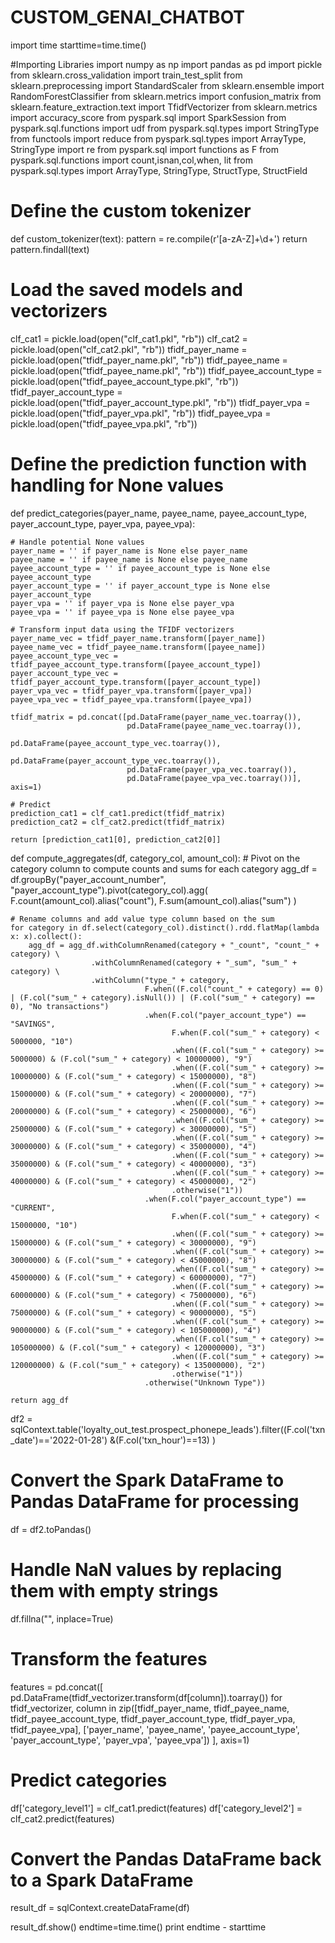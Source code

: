 # CUSTOM_GENAI_CHATBOT


import time
starttime=time.time()

#Importing Libraries
import numpy as np
import pandas as pd
import pickle
from sklearn.cross_validation import train_test_split
from sklearn.preprocessing import StandardScaler
from sklearn.ensemble import RandomForestClassifier
from sklearn.metrics import confusion_matrix
from sklearn.feature_extraction.text import TfidfVectorizer
from sklearn.metrics import accuracy_score
from pyspark.sql import SparkSession
from pyspark.sql.functions import udf
from pyspark.sql.types import StringType
from functools import reduce
from pyspark.sql.types import ArrayType, StringType
import re
from pyspark.sql import functions as F
from pyspark.sql.functions import count,isnan,col,when, lit
from pyspark.sql.types import ArrayType, StringType, StructType, StructField

# Define the custom tokenizer
def custom_tokenizer(text):
    pattern = re.compile(r'[a-zA-Z]+\d+')
    return pattern.findall(text)

# Load the saved models and vectorizers
clf_cat1 = pickle.load(open("clf_cat1.pkl", "rb"))
clf_cat2 = pickle.load(open("clf_cat2.pkl", "rb"))
tfidf_payer_name = pickle.load(open("tfidf_payer_name.pkl", "rb"))
tfidf_payee_name = pickle.load(open("tfidf_payee_name.pkl", "rb"))
tfidf_payee_account_type = pickle.load(open("tfidf_payee_account_type.pkl", "rb"))
tfidf_payer_account_type = pickle.load(open("tfidf_payer_account_type.pkl", "rb"))
tfidf_payer_vpa = pickle.load(open("tfidf_payer_vpa.pkl", "rb"))
tfidf_payee_vpa = pickle.load(open("tfidf_payee_vpa.pkl", "rb"))

# Define the prediction function with handling for None values
def predict_categories(payer_name, payee_name, payee_account_type,
                       payer_account_type, payer_vpa, payee_vpa):
    
    # Handle potential None values
    payer_name = '' if payer_name is None else payer_name
    payee_name = '' if payee_name is None else payee_name
    payee_account_type = '' if payee_account_type is None else payee_account_type
    payer_account_type = '' if payer_account_type is None else payer_account_type
    payer_vpa = '' if payer_vpa is None else payer_vpa
    payee_vpa = '' if payee_vpa is None else payee_vpa
    
    # Transform input data using the TFIDF vectorizers
    payer_name_vec = tfidf_payer_name.transform([payer_name])
    payee_name_vec = tfidf_payee_name.transform([payee_name])
    payee_account_type_vec = tfidf_payee_account_type.transform([payee_account_type])
    payer_account_type_vec = tfidf_payer_account_type.transform([payer_account_type])
    payer_vpa_vec = tfidf_payer_vpa.transform([payer_vpa])
    payee_vpa_vec = tfidf_payee_vpa.transform([payee_vpa])

    tfidf_matrix = pd.concat([pd.DataFrame(payer_name_vec.toarray()),
                              pd.DataFrame(payee_name_vec.toarray()),
                              pd.DataFrame(payee_account_type_vec.toarray()),
                              pd.DataFrame(payer_account_type_vec.toarray()),
                              pd.DataFrame(payer_vpa_vec.toarray()),
                              pd.DataFrame(payee_vpa_vec.toarray())], axis=1)

    # Predict
    prediction_cat1 = clf_cat1.predict(tfidf_matrix)
    prediction_cat2 = clf_cat2.predict(tfidf_matrix)

    return [prediction_cat1[0], prediction_cat2[0]]

def compute_aggregates(df, category_col, amount_col):
    # Pivot on the category column to compute counts and sums for each category
    agg_df = df.groupBy("payer_account_number", "payer_account_type").pivot(category_col).agg(
        F.count(amount_col).alias("count"),
        F.sum(amount_col).alias("sum")
    )
    
    # Rename columns and add value type column based on the sum
    for category in df.select(category_col).distinct().rdd.flatMap(lambda x: x).collect():
        agg_df = agg_df.withColumnRenamed(category + "_count", "count_" + category) \
                      .withColumnRenamed(category + "_sum", "sum_" + category) \
                      .withColumn("type_" + category, 
                                  F.when((F.col("count_" + category) == 0) | (F.col("sum_" + category).isNull()) | (F.col("sum_" + category) == 0), "No transactions")
                                  .when(F.col("payer_account_type") == "SAVINGS", 
                                        F.when(F.col("sum_" + category) < 5000000, "10")
                                        .when((F.col("sum_" + category) >= 5000000) & (F.col("sum_" + category) < 10000000), "9")
                                        .when((F.col("sum_" + category) >= 10000000) & (F.col("sum_" + category) < 15000000), "8")
                                        .when((F.col("sum_" + category) >= 15000000) & (F.col("sum_" + category) < 20000000), "7")
                                        .when((F.col("sum_" + category) >= 20000000) & (F.col("sum_" + category) < 25000000), "6")
                                        .when((F.col("sum_" + category) >= 25000000) & (F.col("sum_" + category) < 30000000), "5")
                                        .when((F.col("sum_" + category) >= 30000000) & (F.col("sum_" + category) < 35000000), "4")
                                        .when((F.col("sum_" + category) >= 35000000) & (F.col("sum_" + category) < 40000000), "3")
                                        .when((F.col("sum_" + category) >= 40000000) & (F.col("sum_" + category) < 45000000), "2")
                                        .otherwise("1"))
                                  .when(F.col("payer_account_type") == "CURRENT", 
                                        F.when(F.col("sum_" + category) < 15000000, "10")
                                        .when((F.col("sum_" + category) >= 15000000) & (F.col("sum_" + category) < 30000000), "9")
                                        .when((F.col("sum_" + category) >= 30000000) & (F.col("sum_" + category) < 45000000), "8")
                                        .when((F.col("sum_" + category) >= 45000000) & (F.col("sum_" + category) < 60000000), "7")
                                        .when((F.col("sum_" + category) >= 60000000) & (F.col("sum_" + category) < 75000000), "6")
                                        .when((F.col("sum_" + category) >= 75000000) & (F.col("sum_" + category) < 90000000), "5")
                                        .when((F.col("sum_" + category) >= 90000000) & (F.col("sum_" + category) < 105000000), "4")
                                        .when((F.col("sum_" + category) >= 105000000) & (F.col("sum_" + category) < 120000000), "3")
                                        .when((F.col("sum_" + category) >= 120000000) & (F.col("sum_" + category) < 135000000), "2")
                                        .otherwise("1"))
                                  .otherwise("Unknown Type"))
    
    return agg_df

df2 = sqlContext.table('loyalty_out_test.prospect_phonepe_leads').filter((F.col('txn_date')=='2022-01-28')
                                                                         &(F.col('txn_hour')==13)
                                                                        )

# Convert the Spark DataFrame to Pandas DataFrame for processing
df = df2.toPandas()

# Handle NaN values by replacing them with empty strings
df.fillna("", inplace=True)

# Transform the features
features = pd.concat([
    pd.DataFrame(tfidf_vectorizer.transform(df[column]).toarray())
    for tfidf_vectorizer, column in zip([tfidf_payer_name, tfidf_payee_name, tfidf_payee_account_type,
                                         tfidf_payer_account_type, tfidf_payer_vpa, tfidf_payee_vpa],
                                        ['payer_name', 'payee_name', 'payee_account_type',
                                         'payer_account_type', 'payer_vpa', 'payee_vpa'])
], axis=1) 

# Predict categories
df['category_level1'] = clf_cat1.predict(features)
df['category_level2'] = clf_cat2.predict(features)

# Convert the Pandas DataFrame back to a Spark DataFrame
result_df = sqlContext.createDataFrame(df)

result_df.show()
endtime=time.time()
print endtime - starttime
